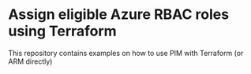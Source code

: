 # Assign eligible Azure RBAC roles using Terraform

This repository contains examples on how to use PIM with Terraform (or ARM directly)